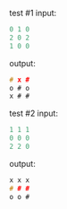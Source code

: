 test #1
input:

```C
0 1 0
2 0 2
1 0 0
```

output:

```C
# x #
o # o
x # #
```

test #2
input:

```C
1 1 1
0 0 0
2 2 0
```

output:

```C
x x x
# # #
o o #
```

